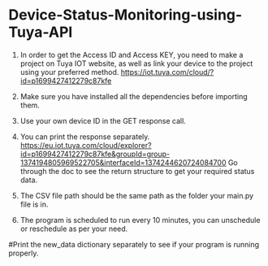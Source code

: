 # Device-Status-Monitoring-using-Tuya-API

1. In order to get the Access ID and Access KEY, you need to make a project on Tuya IOT website, as well as link your device to the project 
using your preferred method.
https://iot.tuya.com/cloud/?id=p1699427412279c87kfe

3. Make sure you have installed all the dependencies before importing them.

4. Use your own device ID in the GET response call.

5. You can print the response separately.
   https://eu.iot.tuya.com/cloud/explorer?id=p1699427412279c87kfe&groupId=group-1374194805969522705&interfaceId=1374244620724084700
   Go through the doc to see the return structure to get your required status data.

6. The CSV file path should be the same path as the folder your main.py file is in.

7. The program is scheduled to run every 10 minutes, you can unschedule or reschedule as per your need.

#Print the new_data dictionary separately to see if your program is running properly. 

